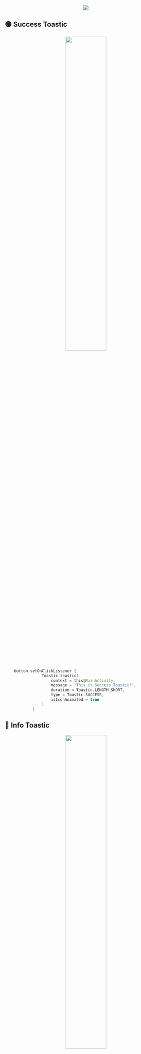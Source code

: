 <p align="center">
<img src="https://user-images.githubusercontent.com/47380312/197545150-219f4b85-ac1a-443a-8c91-a655800f7023.png"/>
</p>


##  🟢 Success Toastic

<p align="center" >
<img src="https://user-images.githubusercontent.com/47380312/197556428-c8146f2e-e163-4d69-abe5-9ba8d3f5151b.gif" width="50%"/>
</p> 

```kotlin
    button.setOnClickListener {
                Toastic.toastic(
                    context = this@MainActivity,
                    message = "This is Success Toastic!",
                    duration = Toastic.LENGTH_SHORT,
                    type = Toastic.SUCCESS,
                    isIconAnimated = true
                )
            }
```
## 🔵  Info Toastic

<p align="center" >
<img src="https://user-images.githubusercontent.com/47380312/197559355-b3660d0d-a0e8-4074-890b-ec691e7337ba.gif" width="50%"/>
</p> 

```kotlin
    button.setOnClickListener {
                Toastic.toastic(
                    context = this@MainActivity,
                    message = "This is Info Toastic!",
                    duration = Toastic.LENGTH_SHORT,
                    type = Toastic.INFO,
                    isIconAnimated = true
                )
            }
```
## 🟡 Warning Toastic

<p align="center" >
<img src="https://user-images.githubusercontent.com/47380312/197560183-48a2aad9-f4f1-485b-b70a-1984d6083fb8.gif" width="50%"/>
</p> 

```kotlin
    button.setOnClickListener {
                Toastic.toastic(
                    context = this@MainActivity,
                    message = "This is Warning Toastic!",
                    duration = Toastic.LENGTH_SHORT,
                    type = Toastic.WARNING,
                    isIconAnimated = true
                )
            }
```
## 🔴 Error Toastic

<p align="center" >
<img src="https://user-images.githubusercontent.com/47380312/197561950-b367f91d-32a2-45cb-afdd-6087ab6d8ba2.gif" width="50%"/>
</p> 

```kotlin
    button.setOnClickListener {
                Toastic.toastic(
                    context = this@MainActivity,
                    message = "This is Error Toastic!",
                    duration = Toastic.LENGTH_SHORT,
                    type = Toastic.ERROR,
                    isIconAnimated = true
                )
            }
```
## ⚫️ Default Toastic

<p align="center" >
<img src="https://user-images.githubusercontent.com/47380312/197569430-4946c3a2-8e48-43f1-b7f0-7a07489ad303.gif" width="50%"/>
</p> 

```kotlin
    button.setOnClickListener {
                Toastic.toastic(
                    context = this@MainActivity,
                    message = "This is Default Toastic!",
                    duration = Toastic.LENGTH_SHORT,
                    type = Toastic.DEFAULT,
                    isIconAnimated = true
                )
            }
```
# 💁🏻‍♀️ Can I customize the Toastic more?

<p align="center">
<img src="https://media.giphy.com/media/xT9DPiHFM8Iy3hiC3e/giphy.gif" width="70%"/>
</p><br>


## 💖 Customized Default Toastic

<p align="center" >
<img src="https://user-images.githubusercontent.com/47380312/197565396-e2375e52-fc91-4632-a764-8e1f51e1e1e5.gif" width="50%"/>
</p> 

```kotlin
    button.setOnClickListener {
                Toastic.toastic(
                    context = this@MainActivity,
                    message = "This is Default Toastic!",
                    duration = Toastic.LENGTH_SHORT,
                    type = Toastic.DEFAULT,
                    isIconAnimated = true,
                    customIcon = R.drawable.ic_heart,
                    font = R.font.helveticabold,
                    customBackground = R.drawable.bg_pink,
                    textColor = Color.WHITE,
                    customIconAnimation = R.anim.rotate
                )
            }
```

# 📌 F.A.Q
✨ Can I add any icon I want instead of defaults? 👉🏻 Yes!

```kotlin
customIcon = R.drawable.ic_heart
```

✨ Can I add any animation to icon instead of defaults? 👉🏻 Yes!

```kotlin
customIconAnimation = R.anim.rotate
```

✨ Can I use different font style for text? 👉🏻 Yes!

```kotlin
font = R.font.helveticabold
```

✨ Can I change the text color? 👉🏻 Yes!

```kotlin
textColor = Color.WHITE
```

✨ Can I change the background? 👉🏻 Yes!

```kotlin
customBackground = R.drawable.bg_pink
```

✨ I don't want to use any animation for icon. Is that possible to use without animation? 👉🏻 Yes!

```kotlin
isIconAnimated = false
```


# 🧜🏻‍♀️  Sample App

<p align="center" >
<img src="https://user-images.githubusercontent.com/47380312/197563617-8dd4ff57-7889-4451-ae90-8152d65af2c9.gif" width="30%"/>
</p> 

# 🛼 Thanks for [Icons](https://www.flaticon.com/)

<img src="https://user-images.githubusercontent.com/47380312/197574914-2be1036f-8b04-4c31-ab25-40c14c43911b.png" a href= "https://www.flaticon.com/free-icons/tick" width="10%"><img src="https://user-images.githubusercontent.com/47380312/197576339-5f8f12c6-6deb-4d6f-bd5e-46e22a2f01df.png" a href= "https://www.flaticon.com/free-icons/error" width="10%"><img src="https://user-images.githubusercontent.com/47380312/197576285-1f5186fe-d61c-4148-a91c-d861d2311531.png" a href= "https://www.flaticon.com/free-icons/warning" width="10%"><img src="https://user-images.githubusercontent.com/47380312/197576050-ea0be80f-ba0a-4204-8a01-af481a2a78fc.png" a href= "https://www.flaticon.com/free-icons/info" width="10%">

# 🌍 Contribution 

Please feel free to contribute! 

If this will be your first contributon, you can check this [website.](https://opensource.guide/how-to-contribute/)

# 📚 License
```xml
Created by 2022 yagmurerdogan (Yağmur Erdoğan)

Licensed under the Apache License, Version 2.0 (the "License");
you may not use this file except in compliance with the License.
You may obtain a copy of the License at

   http://www.apache.org/licenses/LICENSE-2.0

Unless required by applicable law or agreed to in writing, software
distributed under the License is distributed on an "AS IS" BASIS,
WITHOUT WARRANTIES OR CONDITIONS OF ANY KIND, either express or implied.
See the License for the specific language governing permissions and
limitations under the License.
```
